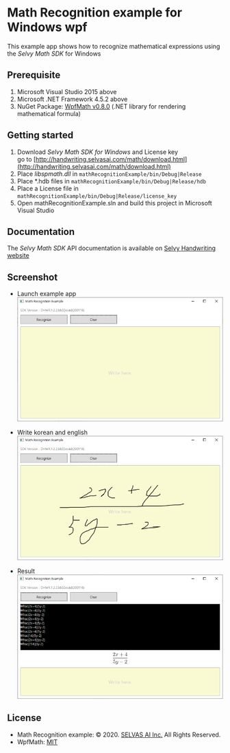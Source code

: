 # Math Recognition example for Windows wpf
This example app shows how to recognize mathematical expressions using the *Selvy Math SDK* for Windows

## Prerequisite
1. Microsoft Visual Studio 2015 above
1. Microsoft .NET Framework 4.5.2 above
1. NuGet Package: [WpfMath v0.8.0](https://www.nuget.org/packages/WpfMath/0.8.0) (.NET library for rendering mathematical formula)

## Getting started
1. Download *Selvy Math SDK for Windows* and License key  
   go to [http://handwriting.selvasai.com/math/download.html](http://handwriting.selvasai.com/math/download.html)
1. Place *libspmath.dll* in `mathRecognitionExample/bin/Debug|Release`
1. Place *.hdb files in `mathRecognitionExample/bin/Debug|Release/hdb`
1. Place a License file in `mathRecognitionExample/bin/Debug|Release/license_key`
1. Open mathRecognitionExample.sln and build this project in Microsoft Visual Studio

## Documentation
The *Selvy Math SDK* API documentation is available on [Selvy Handwriting website](http://handwriting.selvasai.com/math)

## Screenshot
* Launch example app  
![](/screenshot-1.png)

* Write korean and english  
![](/screenshot-2.png)

* Result  
![](/screenshot-3.png)

## License
- Math Recognition example: © 2020. [SELVAS AI Inc.](http://www.selvasai.com) All Rights Reserved.
- WpfMath: [MIT](https://licenses.nuget.org/MIT)

